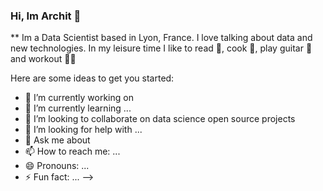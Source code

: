 ### Hi, Im Archit 👋

<!--
**architjen/architjen** is a ✨ _special_ ✨ repository because its `README.md` (this file) appears on your GitHub profile.
-->

** Im a Data Scientist based in Lyon, France. I love talking about data and new technologies. In my leisure time I like to read 📝, cook 🍲, play guitar 🎸 and workout 🤸🏼

Here are some ideas to get you started:

- 🔭 I’m currently working on 
- 🌱 I’m currently learning ...
- 👯 I’m looking to collaborate on data science open source projects
- 🤔 I’m looking for help with ...
- 💬 Ask me about 
- 📫 How to reach me: ...
- 😄 Pronouns: ...
- ⚡ Fun fact: ...
-->
